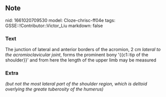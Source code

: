 ## Note
nid: 1661020709530
model: Cloze-chrisc-ff04e
tags: GSSE::!Contributor::Victor_Liu
markdown: false

### Text
The junction of lateral and anterior borders of the acromion, 2 cm
<i>lateral to the acromioclavicular joint</i>, forms the prominent
bony '{{c1::tip of the shoulder}}' <span style="color: 
 var(--field-fg); background: var(--field-bg);">and from here the
length of the upper limb may be measured</span>

### Extra
<i>(but not the most lateral part of the shoulder region, which is
deltoid overlying the greate <span style="color: var(--field-fg); 
 background: var(--field-bg);">tuberosity of the
humerus)</span></i>
